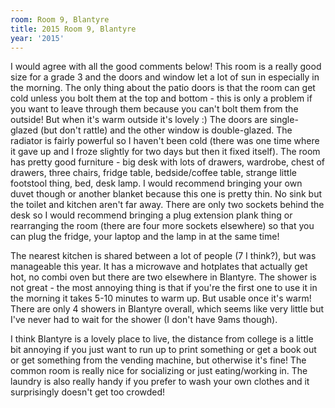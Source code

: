 ```yaml
---
room: Room 9, Blantyre
title: 2015 Room 9, Blantyre
year: '2015'
---
```


I would agree with all the good comments below! This room is a really good size for a grade 3 and the doors and window let a lot of sun in especially in the morning. The only thing about the patio doors is that the room can get cold unless you bolt them at the top and bottom - this is only a problem if you want to leave through them because you can't bolt them from the outside! But when it's warm outside it's lovely :) The doors are single-glazed (but don't rattle) and the other window is double-glazed. The radiator is fairly powerful so I haven't been cold (there was one time where it gave up and I froze slightly for two days but then it fixed itself). The room has pretty good furniture - big desk with lots of drawers, wardrobe, chest of drawers, three chairs, fridge table, bedside/coffee table, strange little footstool thing, bed, desk lamp. I would recommend bringing your own duvet though or another blanket because this one is pretty thin. No sink but the toilet and kitchen aren't far away. There are only two sockets behind the desk so I would recommend bringing a plug extension plank thing or rearranging the room (there are four more sockets elsewhere) so that you can plug the fridge, your laptop and the lamp in at the same time!

The nearest kitchen is shared between a lot of people (7 I think?), but was manageable this year. It has a microwave and hotplates that actually get hot, no combi oven but there are two elsewhere in Blantyre. The shower is not great - the most annoying thing is that if you're the first one to use it in the morning it takes 5-10 minutes to warm up. But usable once it's warm! There are only 4 showers in Blantyre overall, which seems like very little but I've never had to wait for the shower (I don't have 9ams though).

I think Blantyre is a lovely place to live, the distance from college is a little bit annoying if you just want to run up to print something or get a book out or get something from the vending machine, but otherwise it's fine! The common room is really nice for socializing or just eating/working in. The laundry is also really handy if you prefer to wash your own clothes and it surprisingly doesn't get too crowded!